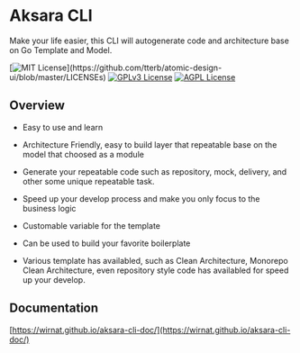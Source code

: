 
# Aksara CLI

Make your life easier, this CLI will autogenerate code and architecture base on Go Template and Model.





[![MIT License](https://img.shields.io/apm/l/atomic-design-ui.svg?)](https://github.com/tterb/atomic-design-ui/blob/master/LICENSEs)
[![GPLv3 License](https://img.shields.io/badge/License-GPL%20v3-yellow.svg)](https://opensource.org/licenses/)
[![AGPL License](https://img.shields.io/badge/license-AGPL-blue.svg)](http://www.gnu.org/licenses/agpl-3.0)


## Overview

- Easy to use and learn

- Architecture Friendly, easy to build layer that repeatable base on the model that choosed as a module

- Generate your repeatable code such as repository, mock, delivery, and other some unique repeatable task.

- Speed up your develop process and make you only focus to the business logic

- Customable variable for the template

- Can be used to build your favorite boilerplate

- Various template has availabled, such as Clean Architecture, Monorepo Clean Architecture, even repository style code has availabled for speed up your develop.


## Documentation
[https://wirnat.github.io/aksara-cli-doc/](https://wirnat.github.io/aksara-cli-doc/)


